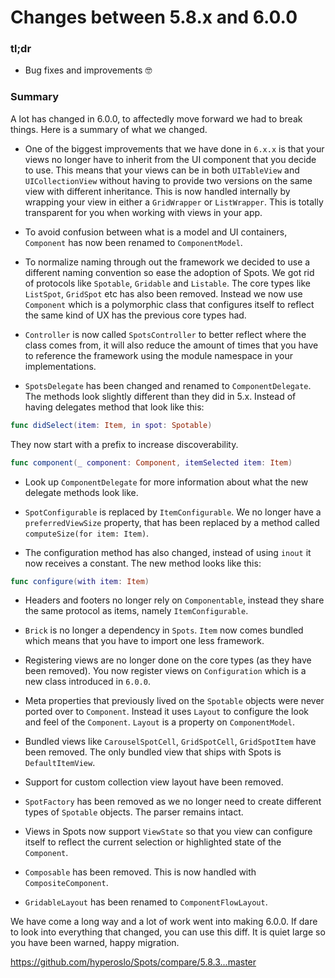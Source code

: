# Changes between 5.8.x and 6.0.0

### tl;dr

* Bug fixes and improvements 🤓

### Summary

A lot has changed in 6.0.0, to affectedly move forward we had to break things. 
Here is a summary of what we changed.

* One of the biggest improvements that we have done in `6.x.x` is that your views no longer have to inherit from the UI component that you decide to use. This means that your views can be in both `UITableView` and `UICollectionView` without having to provide two versions on the same view with different inheritance. This is now handled internally by wrapping your view in either a `GridWrapper` or `ListWrapper`. This is totally transparent for you when working with views in your app. 

* To avoid confusion between what is a model and UI containers, `Component` has now been renamed to `ComponentModel`.

* To normalize naming through out the framework we decided to use a different naming convention so ease the adoption of Spots. We got rid of protocols like `Spotable`, `Gridable` and `Listable`. The core types like `ListSpot`, `GridSpot` etc has also been removed. Instead we now use `Component` which is a polymorphic class that configures itself to reflect the same kind of UX has the previous core types had.

* `Controller` is now called `SpotsController` to better reflect where the class comes from, it will also reduce the amount of times that you have to reference the framework using the module namespace in your implementations.

* `SpotsDelegate` has been changed and renamed to `ComponentDelegate`.
The methods look slightly different than they did in 5.x.
Instead of having delegates method that look like this:

```swift
func didSelect(item: Item, in spot: Spotable)
```

They now start with a prefix to increase discoverability.

```swift
func component(_ component: Component, itemSelected item: Item)
```

* Look up `ComponentDelegate` for more information about what the new
delegate methods look like.

* `SpotConfigurable` is replaced by `ItemConfigurable`. We no longer have a `preferredViewSize` property, that has been replaced by a method called `computeSize(for item: Item)`.

* The configuration method has also changed, instead of using `inout` it now receives a constant. The new method looks like this:

```swift
func configure(with item: Item)
```

* Headers and footers no longer rely on `Componentable`, instead they share the same protocol as items, namely `ItemConfigurable`.

* `Brick` is no longer a dependency in `Spots`. `Item` now comes bundled which means that you have to import one less framework.

* Registering views are no longer done on the core types (as they have been removed). You now register views on `Configuration` which is a new class introduced in `6.0.0`.

* Meta properties that previously lived on the `Spotable` objects were never ported over to `Component`. Instead it uses `Layout` to configure the look and feel of the `Component`. `Layout` is a property on `ComponentModel`.

* Bundled views like `CarouselSpotCell`, `GridSpotCell`, `GridSpotItem` have been removed. The only bundled view that ships with Spots is `DefaultItemView`.

* Support for custom collection view layout have been removed.

* `SpotFactory` has been removed as we no longer need to create different types of `Spotable` objects. The parser remains intact.

* Views in Spots now support `ViewState` so that you view can configure itself to reflect the current selection or highlighted state of the `Component`.

* `Composable` has been removed. This is now handled with `CompositeComponent`.

* `GridableLayout` has been renamed to `ComponentFlowLayout`.

We have come a long way and a lot of work went into making 6.0.0.
If dare to look into everything that changed, you can use this diff.
It is quiet large so you have been warned, happy migration.

https://github.com/hyperoslo/Spots/compare/5.8.3...master
